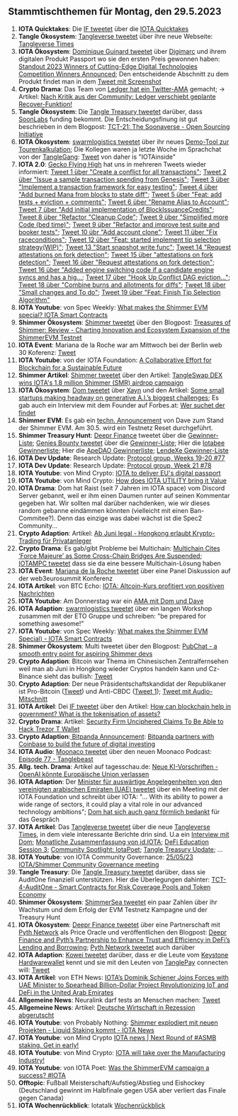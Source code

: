 ## Stammtischthemen für Montag, den 29.5.2023

1. **IOTA Quicktakes**: Die [IF tweetet](https://twitter.com/iota/status/1660571282583220227?s=20) über die [IOTA Quicktakes]()
2. **Tangle Ökosystem**: [Tangleverse tweetet](https://twitter.com/TangleverseWeb/status/1660695316193067009?s=20) über ihre neue Webseite: [Tangleverse Times](https://www.times.tangleverse.io/)
3. **IOTA Ökosystem**: [Dominique Guinard tweetet](https://twitter.com/domguinard/status/1660729779409113093?s=20) über [Digimarc](https://twitter.com/digimarc) und ihrem digitalen Produkt Passport wo sie den ersten Preis gewonnen haben: [Standout 2023 Winners of Cutting-Edge Digital Technologies Competition Winners Announced](https://web.aimglobal.org/news/NewsArticleDisplay.aspx?articleid=137); Den entscheidende Abschnitt zu dem Produkt findet man in dem [Tweet mit Screenshot](https://twitter.com/Vrom14286662/status/1660715128096956441?s=20)
4. **Crypto Drama**: Das Team von [Ledger hat ein Twitter-AMA](https://twitter.com/Ledger/status/1660663904765190144?s=20) gemacht; -> Artikel: [Nach Kritik aus der Community: Ledger verschiebt geplante Recover-Funktion!](https://www.blocktrainer.de/ledger-verschiebt-recover-funktion/)
5. **Tangle Ökosystem**: Die [Tangle Treasury tweetet](https://twitter.com/TangleTreasury/status/1660701189632315395?s=20) darüber, dass [SoonLabs](https://twitter.com/soon_labs) funding bekommt. Die Entscheidungsfinung ist gut beschrieben in dem Blogpost: [TCT-21: The Soonaverse - Open Sourcing Initiative](https://hackmd.io/@turIC_28RG6k6PG4qdRL8A/HkLYzR_Hh)
6. **IOTA Ökosystem**: [swarmlogistics tweetet](https://twitter.com/SwarmLogistics/status/1660689250378031106?s=20) über ihr neues [Demo-Tool zur Tourenkalkulation](https://swarmlogistics.de/tourenkalkulation); Die Kollegen waren ja letzte Woche im Sprachchat von der [TangleGang](https://twitter.com/GangTangleTalk): [Tweet](https://twitter.com/GangTangleTalk/status/1660912261202952195?s=20) von daher is "IOTAinside"
7. **IOTA 2.0**: [Gecko Flying High](https://twitter.com/GeckoFlyingHigh) hat uns in mehreren Tweets wieder informiert: [Tweet 1 über "Create a conflict for all transactions"](https://twitter.com/GeckoFlyingHigh/status/1660730068371648512?s=20); [Tweet 2 über "Issue a sample transaction spending from Genesis"](https://twitter.com/GeckoFlyingHigh/status/1660727907831128064?s=20); [Tweet 3 über "Implement a transaction framework for easy testing"](https://twitter.com/GeckoFlyingHigh/status/1660895160354615296?s=20); [Tweet 4 über "Add burned Mana from blocks to state diff"](https://twitter.com/GeckoFlyingHigh/status/1660896514972209152?s=20); [Tweet 5 über "Feat: add tests + eviction + comments"](https://twitter.com/GeckoFlyingHigh/status/1660898810061811714?s=20); [Tweet 6 über "Rename Alias to Account"](https://twitter.com/GeckoFlyingHigh/status/1660897407713021952?s=20); [Tweet 7 über "Add initial implementation of BlockIssuanceCredits"](https://twitter.com/GeckoFlyingHigh/status/1660896514972209152?s=20); [Tweet 8 über "Refactor "Cleanup Code"](https://twitter.com/GeckoFlyingHigh/status/1661146138534350849?s=20); [Tweet 9 über "Simplified more Code (bed time)"](https://twitter.com/GeckoFlyingHigh/status/1661208207912738816?s=20); [Tweet 9 über "Refactor and improve test suite and booker tests"](https://twitter.com/GeckoFlyingHigh/status/1661333371564490757?s=20); [Tweet 10 übr "Add account clone"](https://twitter.com/GeckoFlyingHigh/status/1661332209956003842?s=20); [Tweet 11 über "Fix raceconditions"](https://twitter.com/GeckoFlyingHigh/status/1661334697740476416?s=20); [Tweet 12 über "Feat: started implement tip selection strategy(WIP)"](https://twitter.com/GeckoFlyingHigh/status/1661536028770054146?s=20); [Tweet 13 "Start snapshot write func"](https://twitter.com/GeckoFlyingHigh/status/1661699723202531330?s=20); [Tweet 14 "Request attestations on fork detection"](https://github.com/iotaledger/iota-core/commit/971708febaa0ba76a35958b22cfcefce73d8d256); [Tweet 15 über "attestations on fork detection"](https://twitter.com/GeckoFlyingHigh/status/1661700892519968770?s=20); [Tweet 16 über "Request attestations on fork detection"](https://twitter.com/GeckoFlyingHigh/status/1661700892519968770?s=20); [Tweet 16 über "Added engine switching code if a candidate engine syncs and has a hig…](https://twitter.com/GeckoFlyingHigh/status/1661703783578243074?s=20); [Tweet 17 über "Hook Up Conflict DAG eviction..."](https://twitter.com/GeckoFlyingHigh/status/1661840630392438784?s=20); [Tweet 18 über "Combine burns and allotments for diffs"](https://twitter.com/GeckoFlyingHigh/status/1661841942572068864?s=20); [Tweet 18 über "Small changes and To do"](https://twitter.com/GeckoFlyingHigh/status/1661844074360635392?s=20); [Tweet 19 über "Feat:  Finish Tip Selection Algorithm"](https://twitter.com/GeckoFlyingHigh/status/1661845400591138816?s=20)
8. **IOTA Youtube**: von Spec Weekly: [What makes the Shimmer EVM special? IOTA Smart Contracts](https://youtu.be/t_ui-mSQlyc)
9. **Shimmer Ökosystem**: [Shimmer tweetet](https://twitter.com/shimmernet) über den Blogpost: [Treasures of Shimmer: Review - Charting Innovation and Ecosystem Expansion of the ShimmerEVM Testnet](https://blog.iota.org/treasures-of-shimmer-review/)
10. **IOTA Event**: Mariana de la Roche war am Mittwoch bei der Berlin web 30 Koferenz: [Tweet](https://twitter.com/ber_chain/status/1661005839141072896?s=20)
11. **IOTA Youtube**: von der IOTA Foundation: [A Collaborative Effort for Blockchain for a Sustainable Future](https://www.youtube.com/watch?v=I10Ut5iZb78)
12. **Shimmer Artikel**: [Shimmer tweetet](https://twitter.com/shimmernet/status/1661010714105094148?s=20) über den Artikel: [TangleSwap DEX wins IOTA's 1.8 million Shimmer (SMR) airdrop campaign](https://www.investorsobserver.com/news/qm-news/5662578858566340)
13. **IOTA Ökosystem**: [Dom tweetet](https://twitter.com/DomSchiener/status/1661267665942454272?s=20) über [Xayn](https://de.xayn.com/) und den Artikel: [Some small startups making headway on generative A.I.’s biggest challenges](https://fortune.com/2023/05/23/small-startups-making-headway-on-generative-a-i-s-biggest-challenges-xayn-aligned-ai-eye-on-ai/); Es gab auch ein Interview mit dem Founder auf Forbes.at: [Wer suchet der findet](https://www.forbes.at/artikel/wer-suchet-der-findet.html)
14. **Shimmer EVM**: Es gab ein [techn. Announcement](https://twitter.com/Vrom14286662/status/1661059235789127719?s=20) von Dave zum Stand der Shimmer EVM. Am 30.5. wird ein Testnetz Reset durchgeführt.
15. **Shimmer Treasury Hunt**: [Deepr Finance](https://twitter.com/DeeprFinance/status/1661105008853524497?s=20) tweetet über die [Gewinner-Liste](https://docs.google.com/spreadsheets/d/1pW4ivbprUD02AGGw_0D5SPHTFmS4GoBnghgRXEiixO8/edit?usp=sharing); [Genies Bounty tweetet](https://twitter.com/Genies_Bounty/status/1661367510380212226?s=20) über die [Gewinner-Liste](https://docs.google.com/spreadsheets/d/1TbOPFPd1f4lD8TKw-3cQsuSU-TiB89bv2trCJCq-_Ic/edit?usp=sharing); Hier die [Iotabee Gewinnerliste](https://docs.google.com/spreadsheets/d/1Kvq-DM43LeuAYoWYaEpWgYqjkFWZQRsDkmJzFVYBrE8/edit?usp=sharing); Hier die [ApeDAO Gewinnerliste](https://docs.google.com/spreadsheets/d/11KoirvcFRU1-rANkEd_7pYjhvtEXYMmfYIjCxghSRYs/edit?usp=sharing); [LendeXe Gewinner-Liste](https://twitter.com/LendeXeFinance/status/1661609698787721218?s=20)
16. **IOTA Dev Update**: Research Update: [Protocol group, Weeks 19-20 #77](https://github.com/iotaledger/research-updates/discussions/77)
17. **IOTA Dev Update**: Research Update: [Protocol group, Week 21 #78](https://github.com/iotaledger/research-updates/discussions/78)
18. **IOTA Youtube**: von Mind Crypto: [IOTA to deliver EU's digital passport](https://youtu.be/GXOynPzNJaY)
19. **IOTA Youtube**: von Mind Crypto: [How does IOTA UTILITY bring it Value](https://youtu.be/AcUHILikQrM)
20. **IOTA Drama**: Dom hat Raist (seit 7 Jahren im IOTA space) vom Discord Server gebannt, weil er ihm einen Daumen runter auf seinen Kommentar gegeben hat. Wir sollten mal darüber nachdenken, wie wir dieses random gebanne eindämmen könnten (vielleicht mit einen Ban-Commitee?). Denn das einzige was dabei wächst ist die Spec2 Community...
21. **Crypto Adaption**: Artikel: [Ab Juni legal - Hongkong erlaubt Krypto-Trading für Privatanleger](https://www.btc-echo.de/schlagzeilen/hongkong-krypto-trading-fuer-privatanleger-ab-juni-erlaubt-164960/)
22. **Crypto Drama**: Es gab/gibt Probleme bei Multichain: [Multichain Cites ‘Force Majeure’ as Some Cross-Chain Bridges Are Suspended](https://unchainedcrypto.com/multichain-cites-force-majeure-as-some-cross-chain-bridges-are-suspended/); [IOTAMPC tweetet](https://twitter.com/iotampc/status/1661569943610232837?s=20) dass sie da eine bessere Multichain-Lösung haben
23. **IOTA Event**: [Mariana de la Roche tweetet](https://twitter.com/Marianadlrw/status/1661396316671311873?s=20) über eine Panel Diskussion auf der web3eurosummit Konferenz
24. **IOTA Artikel**: von BTC Echo: [IOTA: Altcoin-Kurs profitiert von positiven Nachrichten](https://www.btc-echo.de/news/iota-altcoin-kurs-profitiert-von-positiven-nachrichten-164998/)
25. **IOTA Youtube**: Am Donnerstag war ein [AMA mit Dom und Dave](https://youtu.be/AcUHILikQrM)
26. **IOTA Adaption**: [swarmlogistics tweetet](https://twitter.com/SwarmLogistics/status/1661460410132733952?s=20) über ein langen Workshop zusammen mit der ETO Gruppe und schreiben: "be prepared for something awesome!"
27. **IOTA Youtube**: von Spec Weekly: [What makes the Shimmer EVM Special) -  IOTA Smart Contracts](https://youtu.be/t_ui-mSQlyc)
28. **Shimmer Ökosystem**: Multi tweetet über den Blogpost: [PubChat - a smooth entry point for aspiring Shimmer devs](https://multifolio.medium.com/pubchat-a-smooth-entry-point-for-aspiring-shimmer-devs-23648aa33b31)
29. **Crypto Adaption**: Bitcoin war Thema im Chinesischen Zentralfernsehen weil man ab Juni in Hongkong wieder Cryptos handeln kann und Cz-Binance sieht das bullish: [Tweet](https://twitter.com/cz_binance/status/1661391542504902664?s=20)
30. **Crypto Adaption**: Der neue Präsidentschaftskandidat der Republikaner ist Pro-Bitcoin ([Tweet](https://twitter.com/coinbureau/status/1661596129916510208?s=20)) und Anti-CBDC ([Tweet 1](https://twitter.com/WatcherGuru/status/1661515995876392960?s=20)); [Tweet mit Audio-Mitschnitt](https://twitter.com/saylor/status/1661705647715414016?s=20)
31. **IOTA Artikel**: Dei [IF tweetet](https://twitter.com/iota/status/1661643270131269632?s=20) über den Artikel: [How can blockchain help in government? What is the tokenisation of assets?](https://apolitical.co/solution-articles/en/how-can-blockchain-help-in-government)
32. **Crypto Drama**: Artikel: [Security Firm Unciphered Claims To Be Able to Hack Trezor T Wallet](https://unchainedcrypto.com/security-firm-unciphered-claims-be-able-to-hack-trezor-t-wallet/)
33. **Crypto Adaption**:[ Bitpanda Announcement](https://twitter.com/Bitpanda/status/1661655930101022721?s=20): [Bitpanda partners with Coinbase to build the future of digital investing](https://blog.bitpanda.com/en/bitpanda-partners-coinbase-build-future-digital-investing)
34. **IOTA Audio**: [Moonaco tweetet](https://twitter.com/MoonacoPodcast/status/1661672163810635777?s=20) über den neuen Moonaco Podcast: [Episode 77 - Tanglebeast](https://open.spotify.com/episode/2AOou5SMRa4RqDeOj5bQ4X?si=YYBgi5hbQcyG6XoJpamdjA)
35. **Allg. tech. Drama**: Artikel auf tagesschau.de: [Neue KI-Vorschriften - OpenAI könnte Europäische Union verlassen](https://www.tagesschau.de/wirtschaft/unternehmen/openai-eu-100.html)
36. **IOTA Adaption**: Der [Minister für auswärtige Angelegenheiten von den vereinigten arabischen Emiraten (UAE) tweetet](https://twitter.com/ThaniAlZeyoudi/status/1661722508352012288?s=20) über ein Meeting mit der IOTA Foundation und schreibt über IOTA: "... With its ability to power a wide range of sectors, it could play a vital role in our advanced technology ambitions"; [Dom hat sich auch ganz förmlich bedankt](https://twitter.com/DomSchiener/status/1661726999256395778?s=20) für das Gespräch
37. **IOTA Artikel**: Das [Tangleverse tweetet](https://twitter.com/TangleverseWeb/status/1661732422873153538?s=20) über die neue [Tangleverse Times](https://www.times.tangleverse.io/a-pirates-life-for-me/), in dem viele interessante Berichte drin sind. U.a ein [Interview mit Dom](https://www.times.tangleverse.io/a-pirates-life-for-me/#%F0%9F%A7%91-meet-the-ifdominik-schiener); [Monatliche Zusammenfassung von id.IOTA](https://www.times.tangleverse.io/a-pirates-life-for-me/#%F0%9F%A7%91%E2%80%8D%F0%9F%92%BB-monthly-technical-progress-update); [DeFi Education Session 3](https://www.times.tangleverse.io/a-pirates-life-for-me/#%F0%9F%93%96-defi-education-session-3); [Community Spotlight: IotaPoet](https://www.times.tangleverse.io/a-pirates-life-for-me/#%F0%9F%92%A1-community-spotlight-iotapoet); [Tangle Treasury Update](https://www.times.tangleverse.io/a-pirates-life-for-me/#%F0%9F%86%95-tangle-treasury-update); ...
38. **IOTA Youtube**: von IOTA Community Governance: [25/05/23 IOTA/Shimmer Community Governance meeting](https://www.youtube.com/watch?v=3eizPtAb1jc)
39. **Tangle Treasury**: Die [Tangle Treasury tweetet](https://twitter.com/TangleTreasury/status/1661830690395258881?s=20) darüber, dass sie AuditOne finanziell unterstützen. Hier die Überlegungen dahinter: [TCT-4-AuditOne - Smart Contracts for Risk Coverage Pools and Token Economy](https://hackmd.io/@turIC_28RG6k6PG4qdRL8A/SyxIHIYr2)
40. **Shimmer Ökosystem**: [ShimmerSea tweetet](https://twitter.com/ShimmerSeaDEX/status/1661973384593285121?s=20) ein paar Zahlen über ihr Wachstum und dem Erfolg der EVM Testnetz Kampagne und der Treasury Hunt
41. **IOTA Ökosystem**: [Deepr Finance tweetet](https://twitter.com/DeeprFinance/status/1661744325099921408?s=20) über eine Partnerschaft mit [Pyth Network](https://twitter.com/PythNetwork) als Price Oracle und veröffentlichen den Blogpost: [Deepr Finance and Pyth’s Partnership to Enhance Trust and Efficiency in DeFi’s Lending and Borrowing](https://medium.com/@Deepr.Finance/deepr-finance-and-pyths-partnership-to-enhance-trust-and-efficiency-in-defi-s-lending-and-54246da6d495); [Pyth Network tweetet](https://twitter.com/PythNetwork/status/1661761657809547265?s=20) auch darüber 
42. **IOTA Adaption**: [Kowei tweetet](https://twitter.com/kowei1995/status/1661763228731609088?s=20) darüber, dass er die Leute vom [Keystone Hardwarewallet](https://twitter.com/KeystoneWallet) kennt und sie mit den Leuten von [TanglePay](https://twitter.com/tanglepaycom) connecten will: [Tweet](https://twitter.com/kowei1995/status/1661782597356355584?s=20)
43. **IOTA Artikel**: von ETH News: [IOTA’s Dominik Schiener Joins Forces with UAE Minister to Spearhead Billion-Dollar Project Revolutionizing IoT and DeFi in the United Arab Emirates](https://www.ethnews.com/iotas-dominik-schiener-joins-forces-with-uae-minister-to-spearhead-billion-dollar-project-revolutionizing-iot-and-defi-in-the-united-arab-emirates/)
44. **Allgemeine News**: Neuralink darf tests an Menschen machen: [Tweet](https://twitter.com/neuralink/status/1661857379460468736?s=20)
45. **Allgemeine News**: Artikel: [Deutsche Wirtschaft in Rezession abgerutscht](https://www.tagesschau.de/wirtschaft/konjunktur/destatis-rezession-deutschland-100.html)
46. **IOTA Youtube**: von Probably Nothing: [Shimmer explodiert mit neuen Projekten - Liquid Staking kommt - IOTA News](https://www.youtube.com/watch?v=6iqjZenW7TQ)
47. **IOTA Youtube**: von Mind Crypto [IOTA news | Next Round of #ASMB staking. Get in early!](https://www.youtube.com/watch?v=oE0BunXhNKo)
48. **IOTA Youtube**: von Mind Crypto: [IOTA will take over the Manufacturing Industry!](https://www.youtube.com/watch?v=OYvcZ44r5ZM)
49. **IOTA Youtube**: von IOTA Poet: [Was the ShimmerEVM campaign a success? #IOTA](https://www.youtube.com/watch?v=LDNcLMnIgug)
50. **Offtopic**: Fußball Meisterschaft/Aufstieg/Abstieg und Eishockey (Deutschland gewinnt im Halbfinale gegen USA aber verliert das Finale gegen Canada)
51. **IOTA Wochenrückblick**: Iotatalk [Wochenrückblick](https://www.iota-talk.com/index.php?article/292-wochenr%C3%BCckblick-vom-21-bis-27-mai-2023/)
